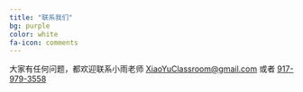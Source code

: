 ```yaml
---
title: "联系我们"
bg: purple
color: white
fa-icon: comments
---
```


大家有任何问题，都欢迎联系小雨老师 <XiaoYuClassroom@gmail.com> 或者 <a href="tel:+19179793558">917-979-3558</a>
